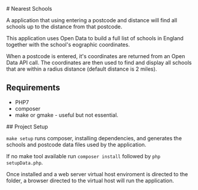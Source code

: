 # Nearest Schools

A application that using entering a postcode and distance will find all schools up to the distance from that postcode.

This application uses Open Data to build a full list of schools in England together with the school's eographic coordinates.

When a postcode is entered, it's coordinates are returned from an Open Data API call. The coordinates are then used to find and display all schools that are within a radius distance (default distance is 2 miles).

## Requirements

* PHP7
* composer
* make or gmake - useful but not essential.

## Project Setup

`make setup` runs composer, installing dependencies, and generates the schools and postcode data files used by the application.

If no make tool available run `composer install` followed by `php setupData.php`.

Once installed and a web server virtual host enviroment is directed to the folder, a browser directed to the virtual host will run the application.
